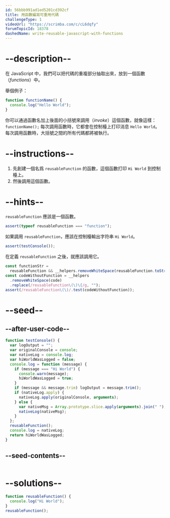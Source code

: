 ```yaml
---
id: 56bbb991ad1ed5201cd392cf
title: 用函數編寫可重用代碼
challengeType: 1
videoUrl: "https://scrimba.com/c/cL6dqfy"
forumTopicId: 18378
dashedName: write-reusable-javascript-with-functions
---
```


# --description--

在 JavaScript 中，我們可以把代碼的重複部分抽取出來，放到一個函數 （<dfn>functions</dfn>）中。

舉個例子：

```js
function functionName() {
  console.log("Hello World");
}
```

你可以通過函數名加上後面的小括號來調用（<dfn>invoke</dfn>）這個函數，就像這樣： `functionName();` 每次調用函數時，它都會在控制檯上打印消息 `Hello World`。 每次調用函數時，大括號之間的所有代碼都將被執行。

# --instructions--

<ol>
  <li>
    先創建一個名爲 <code>reusableFunction</code> 的函數，這個函數打印 <code>Hi World</code> 到控制檯上。
  </li>
  <li>
    然後調用這個函數。
  </li>
</ol>

# --hints--

`reusableFunction` 應該是一個函數。

```js
assert(typeof reusableFunction === "function");
```

如果調用 `reusableFunction`，應該在控制檯輸出字符串 `Hi World`。

```js
assert(testConsole());
```

在定義 `reusableFunction` 之後，就應該調用它。

```js
const functionStr =
  reusableFunction && __helpers.removeWhiteSpace(reusableFunction.toString());
const codeWithoutFunction = __helpers
  .removeWhiteSpace(code)
  .replace(/reusableFunction\(\)\{/g, "");
assert(/reusableFunction\(\)/.test(codeWithoutFunction));
```

# --seed--

## --after-user-code--

```js
function testConsole() {
  var logOutput = "";
  var originalConsole = console;
  var nativeLog = console.log;
  var hiWorldWasLogged = false;
  console.log = function (message) {
    if (message === "Hi World") {
      console.warn(message);
      hiWorldWasLogged = true;
    }
    if (message && message.trim) logOutput = message.trim();
    if (nativeLog.apply) {
      nativeLog.apply(originalConsole, arguments);
    } else {
      var nativeMsg = Array.prototype.slice.apply(arguments).join(" ");
      nativeLog(nativeMsg);
    }
  };
  reusableFunction();
  console.log = nativeLog;
  return hiWorldWasLogged;
}
```

## --seed-contents--

```js

```

# --solutions--

```js
function reusableFunction() {
  console.log("Hi World");
}
reusableFunction();
```
